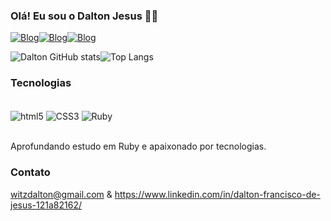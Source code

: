 

### Olá! Eu sou o Dalton Jesus ✋🏼


[![Blog](https://img.shields.io/badge/LinkedIn-0077B5?style=for-the-badge&logo=linkedin&logoColor=white)](https://www.linkedin.com/in/dalton-francisco-de-jesus-121a82162/)[![Blog](https://img.shields.io/badge/Tumblr-%2336465D.svg?&style=for-the-badge&logo=Tumblr&logoColor=white)](https://www.dio.me/users/daltonwitz)[![Blog](https://img.shields.io/badge/Gmail-D14836?style=for-the-badge&logo=gmail&logoColor=white)](gmail.com/witzdalton@gmail.com)

![Dalton GitHub stats](https://github-readme-stats.vercel.app/api?username=daltonwitz&show_icons=true&theme=synthwave)![Top Langs](https://github-readme-stats.vercel.app/api/top-langs/?username=daltonwitz&size_weight=0.5&count_weight=0.5&theme=synthwave)

### Tecnologias
<div style="display: inline_block"><br/>
	<img align="center" alt="html5" src="https://img.shields.io/badge/HTML5-E34F26?style=for-the-badge&logo=html5&logoColor=white" />
    <img align="center" alt="CSS3" src="https://img.shields.io/badge/CSS3-1572B6?style=for-the-badge&logo=css3&logoColor=white" />
    <img align="center" alt="Ruby" src="https://img.shields.io/badge/Ruby-CC342D?style=for-the-badge&logo=ruby&logoColor=white" />
</div><br/>

Aprofundando estudo em Ruby e apaixonado por tecnologias.


### Contato
witzdalton@gmail.com & https://www.linkedin.com/in/dalton-francisco-de-jesus-121a82162/
